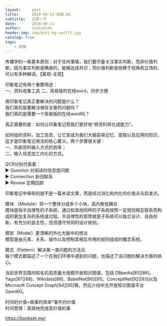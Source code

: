 ```yaml
---
layout:     post
title:      2018-09-11-网摘.md
subtitle:   记录一下
date:       2018-09-11
author:     coolvoldo
header-img: img/post-bg-swift2.jpg
catalog: true
tags:
    - 网摘 
---
```


传播学的一条基本原则：对于任何事情，我们要尽量关注事实判断，而非价值判断。因为事实判断是确凿的，能够达成共识；而价值判断是依赖于视角和立场的，可以有多种解读。【客观-主观】


印象笔记有两个重要用途：  
一、资料收集工具
二、简易版的在线word，同步方便  

用印象笔记真正要解决的问题是什么？  
我们真的是要解决保存文章的问题吗？  
我们真的是需要一个简易版的在线word吗？  

真正需要的是：如何让印象笔记帮我们更好地“把资料转化成能力”。  

如何组织资料，加工信息，让它变成为我们大脑容易记忆、提取以及应用的知识，这才是印象笔记用法的核心要义。两个步骤很关键：  
一、外部资料输入方式的效率；  
二、输入信息加工内化的方式。  

QCR分别代表着：  
▶ Question 对阅读的信息提问题  
▶ Connection 新旧联系  
▶ Review 定期回顾  

印象笔记中保存的就不是一篇未读文章，而是经过消化和内化的价值点与启发点。


模块 （Module）将一个整体分成多个小块，高内聚低耦合  
模块是指半自律性的子系统，通过和其他同样的子系统按照一定规则相互联系而构成的更加复杂的系统或过程。半自律性的意思就是子系统可以独立设计、自由创新，有充分的自主性，但须遵守共同的设计规则。  

模型（Model）更清晰的外化大脑中的想法  
模型是由元素、关系、操作以及控制其相互作用的规则组成的概念系统。  

模式（Pattern）解决某一类问题的方法论  
每个模式都描述了一个在我们环境中遇到的问题，也描述了该问题的解决方案的核心。  


当前世界范围内知名的高质量大规模开放知识图谱，包括 DBpedia[85][86]、Yago[87][88]、Wikidata[89]、BabelNet[90][91]、ConceptNet[92][93]以及Microsoft Concept Graph[94][95]等。然后介绍中文开放知识图谱平台 OpenKG。



时间的价值=做事的效率*事件的价值  
时间管理：高效地完成高价值的事  

https://bookset.me/




